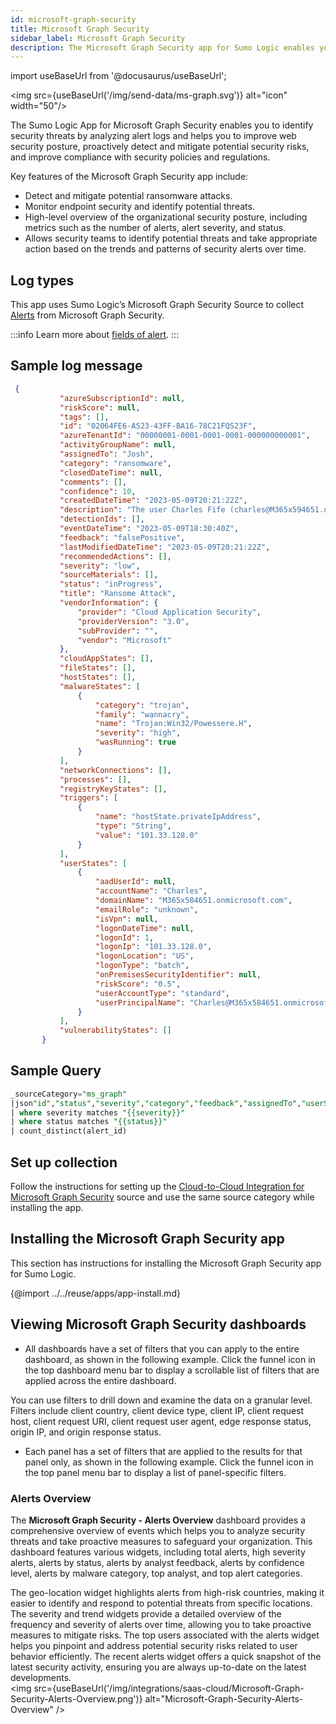 ```yaml
---
id: microsoft-graph-security
title: Microsoft Graph Security
sidebar_label: Microsoft Graph Security
description: The Microsoft Graph Security app for Sumo Logic enables you to identify security threats by analyzing alert logs.
---
```


import useBaseUrl from '@docusaurus/useBaseUrl';

<img src={useBaseUrl('/img/send-data/ms-graph.svg')} alt="icon" width="50"/>

The Sumo Logic App for Microsoft Graph Security enables you to identify security threats by analyzing alert logs and helps you to improve web security posture, proactively detect and mitigate potential security risks, and improve compliance with security policies and regulations.

Key features of the Microsoft Graph Security app include:
- Detect and mitigate potential ransomware attacks.
- Monitor endpoint security and identify potential threats.
- High-level overview of the organizational security posture, including metrics such as the number of alerts, alert severity, and status.
- Allows security teams to identify potential threats and take appropriate action based on the trends and patterns of security alerts over time.

## Log types

This app uses Sumo Logic’s Microsoft Graph Security Source to collect [Alerts](https://learn.microsoft.com/en-us/graph/api/alert-list?view=graph-rest-1.0&tabs=http) from Microsoft Graph Security.

:::info
Learn more about [fields of alert](https://learn.microsoft.com/en-us/graph/api/resources/alert?view=graph-rest-1.0).
:::

## Sample log message

```json title="Sample Alert Log"
 {
           "azureSubscriptionId": null,
           "riskScore": null,
           "tags": [],
           "id": "02064FE6-AS23-43FF-BA16-78C21FQS23F",
           "azureTenantId": "00000001-0001-0001-0001-000000000001",
           "activityGroupName": null,
           "assignedTo": "Josh",
           "category": "ransomware",
           "closedDateTime": null,
           "comments": [],
           "confidence": 10,
           "createdDateTime": "2023-05-09T20:21:22Z",
           "description": "The user Charles Fife (charles@M365x594651.onmicrosoft.com)\" performed an impossible travel activity. The user was active from 131.107.159.34 in Washington, US and 31.154.212.66 in Rosh Haayin, Hamerkaz, IL within 55 minutes. Additional risks in this user session: 131.107.159.34 was used for the first time in 268 days by this user. 191d5be7-f855-4d22-b8d0-bdb8ba7ccd7a was accessed for the first time in 268 days by this user.",
           "detectionIds": [],
           "eventDateTime": "2023-05-09T18:30:40Z",
           "feedback": "falsePositive",
           "lastModifiedDateTime": "2023-05-09T20:21:22Z",
           "recommendedActions": [],
           "severity": "low",
           "sourceMaterials": [],
           "status": "inProgress",
           "title": "Ransome Attack",
           "vendorInformation": {
               "provider": "Cloud Application Security",
               "providerVersion": "3.0",
               "subProvider": "",
               "vendor": "Microsoft"
           },
           "cloudAppStates": [],
           "fileStates": [],
           "hostStates": [],
           "malwareStates": [
               {
                   "category": "trojan",
                   "family": "wannacry",
                   "name": "Trojan:Win32/Powessere.H",
                   "severity": "high",
                   "wasRunning": true
               }
           ],
           "networkConnections": [],
           "processes": [],
           "registryKeyStates": [],
           "triggers": [
               {
                   "name": "hostState.privateIpAddress",
                   "type": "String",
                   "value": "101.33.128.0"
               }
           ],
           "userStates": [
               {
                   "aadUserId": null,
                   "accountName": "Charles",
                   "domainName": "M365x584651.onmicrosoft.com",
                   "emailRole": "unknown",
                   "isVpn": null,
                   "logonDateTime": null,
                   "logonId": 1,
                   "logonIp": "101.33.128.0",
                   "logonLocation": "US",
                   "logonType": "batch",
                   "onPremisesSecurityIdentifier": null,
                   "riskScore": "0.5",
                   "userAccountType": "standard",
                   "userPrincipalName": "Charles@M365x584651.onmicrosoft.com"
               }
           ],
           "vulnerabilityStates": []
       }
```

## Sample Query

```sql title="Alerts Count"
_sourceCategory="ms_graph"
|json"id","status","severity","category","feedback","assignedTo","userStates[*]",,"title","description","confidence","malwareStates[*].category" as  alert_id,status,severity,category,feedback,analyst,user_info,title,description,confidence,malware_category nodrop
| where severity matches "{{severity}}"
| where status matches "{{status}}"
| count_distinct(alert_id)
```

## Set up collection

Follow the instructions for setting up the [Cloud-to-Cloud Integration for Microsoft Graph Security](/docs/send-data/hosted-collectors/cloud-to-cloud-integration-framework/microsoft-graph-security-api-v1-source/) source and use the same source category while installing the app.

## Installing the Microsoft Graph Security app​

This section has instructions for installing the Microsoft Graph Security app for Sumo Logic.

{@import ../../reuse/apps/app-install.md}

## Viewing Microsoft Graph Security dashboards​​

* All dashboards have a set of filters that you can apply to the entire dashboard, as shown in the following example. Click the funnel icon in the top dashboard menu bar to display a scrollable list of filters that are applied across the entire dashboard.

 You can use filters to drill down and examine the data on a granular level. Filters include client country, client device type, client IP, client request host, client request URI, client request user agent, edge response status, origin IP, and origin response status.

* Each panel has a set of filters that are applied to the results for that panel only, as shown in the following example. Click the funnel icon in the top panel menu bar to display a list of panel-specific filters.

### Alerts Overview

The **Microsoft Graph Security - Alerts Overview** dashboard provides a comprehensive overview of events which helps you to analyze security threats and take proactive measures to safeguard your organization. This dashboard features various widgets, including total alerts, high severity alerts, alerts by status, alerts by analyst feedback, alerts by confidence level, alerts by malware category, top analyst, and top alert categories.

The geo-location widget highlights alerts from high-risk countries, making it easier to identify and respond to potential threats from specific locations. The severity and trend widgets provide a detailed overview of the frequency and severity of alerts over time, allowing you to take proactive measures to mitigate risks. The top users associated with the alerts widget helps you pinpoint and address potential security risks related to user behavior efficiently. The recent alerts widget offers a quick snapshot of the latest security activity, ensuring you are always up-to-date on the latest developments.<br/><img src={useBaseUrl('/img/integrations/saas-cloud/Microsoft-Graph-Security-Alerts-Overview.png')} alt="Microsoft-Graph-Security-Alerts-Overview" />
